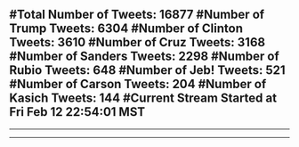 #Total Number of Tweets: 16877 
#Number of Trump Tweets: 6304
#Number of Clinton Tweets: 3610
#Number of Cruz Tweets: 3168
#Number of Sanders Tweets: 2298
#Number of Rubio Tweets: 648
#Number of Jeb! Tweets: 521
#Number of Carson Tweets: 204
#Number of Kasich Tweets: 144
#Current Stream Started at Fri Feb 12 22:54:01 MST
---
---
---
